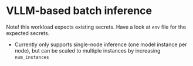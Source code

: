 # VLLM-based batch inference

Note! this workload expects existing secrets. Have a look at `env` file for the expected secrets. 

- Currently only supports single-node inference (one model instance per node), but can be scaled to multiple instances by increasing `num_instances`
